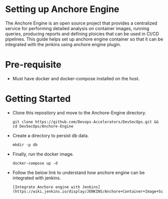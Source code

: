 # Setting up Anchore Engine

The Anchore Engine is an open source project that provides a centralized service for performing detailed analysis on container images, running queries, producing reports and defining ploicies that can be used in CI/CD pipelines. This guide helps set up anchore engine container so that it can be integrated with the jenkins using anchore engine plugin.

# Pre-requisite

- Must have docker and docker-compose installed on the host.

# Getting Started

  - Clone this repository and move to the Anchore-Engine directory.
    ```
    git clone https://github.com/Devops-Accelerators/DevSecOps.git && cd DevSecOps/Anchore-Engine
    ```
  - Create a directory to persist db data.
    ```
    mkdir -p db
    ```
  - Finally, run the docker image.
    ```
    docker-compose up -d
    ```
  - Follow the below link to understand how anchore engine can be integrated with jenkins.
    ```
    [Integrate Anchore engine with Jenkins](https://wiki.jenkins.io/display/JENKINS/Anchore+Container+Image+Scanner+Plugin)
    ```
